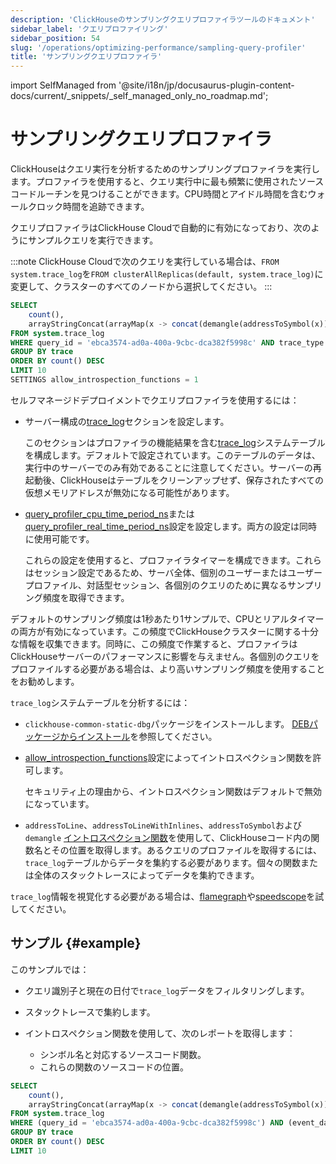 ```yaml
---
description: 'ClickHouseのサンプリングクエリプロファイラツールのドキュメント'
sidebar_label: 'クエリプロファイリング'
sidebar_position: 54
slug: '/operations/optimizing-performance/sampling-query-profiler'
title: 'サンプリングクエリプロファイラ'
---
```


import SelfManaged from '@site/i18n/jp/docusaurus-plugin-content-docs/current/_snippets/_self_managed_only_no_roadmap.md';


# サンプリングクエリプロファイラ

ClickHouseはクエリ実行を分析するためのサンプリングプロファイラを実行します。プロファイラを使用すると、クエリ実行中に最も頻繁に使用されたソースコードルーチンを見つけることができます。CPU時間とアイドル時間を含むウォールクロック時間を追跡できます。

クエリプロファイラはClickHouse Cloudで自動的に有効になっており、次のようにサンプルクエリを実行できます。

:::note 
ClickHouse Cloudで次のクエリを実行している場合は、`FROM system.trace_log`を`FROM clusterAllReplicas(default, system.trace_log)`に変更して、クラスターのすべてのノードから選択してください。
:::

```sql
SELECT
    count(),
    arrayStringConcat(arrayMap(x -> concat(demangle(addressToSymbol(x)), '\n    ', addressToLine(x)), trace), '\n') AS sym
FROM system.trace_log
WHERE query_id = 'ebca3574-ad0a-400a-9cbc-dca382f5998c' AND trace_type = 'CPU' AND event_date = today()
GROUP BY trace
ORDER BY count() DESC
LIMIT 10
SETTINGS allow_introspection_functions = 1
```

セルフマネージドデプロイメントでクエリプロファイラを使用するには：

- サーバー構成の[trace_log](../../operations/server-configuration-parameters/settings.md#trace_log)セクションを設定します。

    このセクションはプロファイラの機能結果を含む[trace_log](/operations/system-tables/trace_log)システムテーブルを構成します。デフォルトで設定されています。このテーブルのデータは、実行中のサーバーでのみ有効であることに注意してください。サーバーの再起動後、ClickHouseはテーブルをクリーンアップせず、保存されたすべての仮想メモリアドレスが無効になる可能性があります。

- [query_profiler_cpu_time_period_ns](../../operations/settings/settings.md#query_profiler_cpu_time_period_ns)または[query_profiler_real_time_period_ns](../../operations/settings/settings.md#query_profiler_real_time_period_ns)設定を設定します。両方の設定は同時に使用可能です。

    これらの設定を使用すると、プロファイラタイマーを構成できます。これらはセッション設定であるため、サーバ全体、個別のユーザーまたはユーザープロファイル、対話型セッション、各個別のクエリのために異なるサンプリング頻度を取得できます。

デフォルトのサンプリング頻度は1秒あたり1サンプルで、CPUとリアルタイマーの両方が有効になっています。この頻度でClickHouseクラスターに関する十分な情報を収集できます。同時に、この頻度で作業すると、プロファイラはClickHouseサーバーのパフォーマンスに影響を与えません。各個別のクエリをプロファイルする必要がある場合は、より高いサンプリング頻度を使用することをお勧めします。

`trace_log`システムテーブルを分析するには：

- `clickhouse-common-static-dbg`パッケージをインストールします。 [DEBパッケージからインストール](../../getting-started/install/install.mdx)を参照してください。

- [allow_introspection_functions](../../operations/settings/settings.md#allow_introspection_functions)設定によってイントロスペクション関数を許可します。

    セキュリティ上の理由から、イントロスペクション関数はデフォルトで無効になっています。

- `addressToLine`、`addressToLineWithInlines`、`addressToSymbol`および`demangle` [イントロスペクション関数](../../sql-reference/functions/introspection.md)を使用して、ClickHouseコード内の関数名とその位置を取得します。あるクエリのプロファイルを取得するには、`trace_log`テーブルからデータを集約する必要があります。個々の関数または全体のスタックトレースによってデータを集約できます。

`trace_log`情報を視覚化する必要がある場合は、[flamegraph](/interfaces/third-party/gui#clickhouse-flamegraph)や[speedscope](https://github.com/laplab/clickhouse-speedscope)を試してください。

## サンプル {#example}

このサンプルでは：

- クエリ識別子と現在の日付で`trace_log`データをフィルタリングします。

- スタックトレースで集約します。

- イントロスペクション関数を使用して、次のレポートを取得します：

    - シンボル名と対応するソースコード関数。
    - これらの関数のソースコードの位置。

<!-- -->

```sql
SELECT
    count(),
    arrayStringConcat(arrayMap(x -> concat(demangle(addressToSymbol(x)), '\n    ', addressToLine(x)), trace), '\n') AS sym
FROM system.trace_log
WHERE (query_id = 'ebca3574-ad0a-400a-9cbc-dca382f5998c') AND (event_date = today())
GROUP BY trace
ORDER BY count() DESC
LIMIT 10
```
